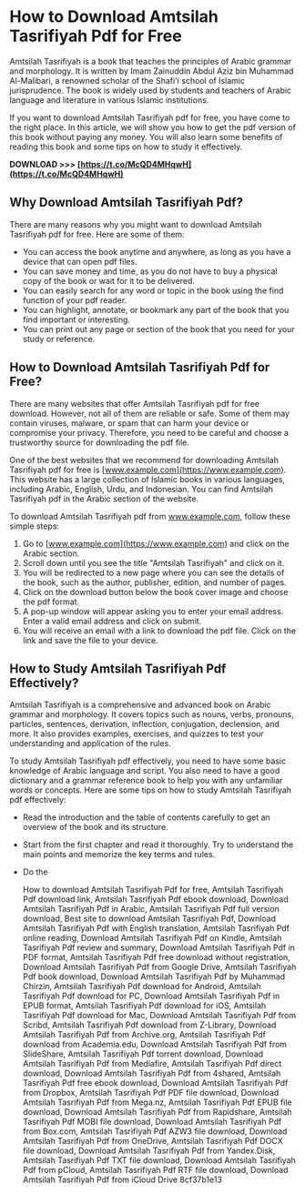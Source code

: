 
 
# How to Download Amtsilah Tasrifiyah Pdf for Free
 
Amtsilah Tasrifiyah is a book that teaches the principles of Arabic grammar and morphology. It is written by Imam Zainuddin Abdul Aziz bin Muhammad Al-Malibari, a renowned scholar of the Shafi'i school of Islamic jurisprudence. The book is widely used by students and teachers of Arabic language and literature in various Islamic institutions.
 
If you want to download Amtsilah Tasrifiyah pdf for free, you have come to the right place. In this article, we will show you how to get the pdf version of this book without paying any money. You will also learn some benefits of reading this book and some tips on how to study it effectively.
 
**DOWNLOAD &gt;&gt;&gt; [https://t.co/McQD4MHqwH](https://t.co/McQD4MHqwH)**


 
## Why Download Amtsilah Tasrifiyah Pdf?
 
There are many reasons why you might want to download Amtsilah Tasrifiyah pdf for free. Here are some of them:
 
- You can access the book anytime and anywhere, as long as you have a device that can open pdf files.
- You can save money and time, as you do not have to buy a physical copy of the book or wait for it to be delivered.
- You can easily search for any word or topic in the book using the find function of your pdf reader.
- You can highlight, annotate, or bookmark any part of the book that you find important or interesting.
- You can print out any page or section of the book that you need for your study or reference.

## How to Download Amtsilah Tasrifiyah Pdf for Free?
 
There are many websites that offer Amtsilah Tasrifiyah pdf for free download. However, not all of them are reliable or safe. Some of them may contain viruses, malware, or spam that can harm your device or compromise your privacy. Therefore, you need to be careful and choose a trustworthy source for downloading the pdf file.
 
One of the best websites that we recommend for downloading Amtsilah Tasrifiyah pdf for free is [www.example.com](https://www.example.com). This website has a large collection of Islamic books in various languages, including Arabic, English, Urdu, and Indonesian. You can find Amtsilah Tasrifiyah pdf in the Arabic section of the website.
 
To download Amtsilah Tasrifiyah pdf from www.example.com, follow these simple steps:

1. Go to [www.example.com](https://www.example.com) and click on the Arabic section.
2. Scroll down until you see the title "Amtsilah Tasrifiyah" and click on it.
3. You will be redirected to a new page where you can see the details of the book, such as the author, publisher, edition, and number of pages.
4. Click on the download button below the book cover image and choose the pdf format.
5. A pop-up window will appear asking you to enter your email address. Enter a valid email address and click on submit.
6. You will receive an email with a link to download the pdf file. Click on the link and save the file to your device.

## How to Study Amtsilah Tasrifiyah Pdf Effectively?
 
Amtsilah Tasrifiyah is a comprehensive and advanced book on Arabic grammar and morphology. It covers topics such as nouns, verbs, pronouns, particles, sentences, derivation, inflection, conjugation, declension, and more. It also provides examples, exercises, and quizzes to test your understanding and application of the rules.
 
To study Amtsilah Tasrifiyah pdf effectively, you need to have some basic knowledge of Arabic language and script. You also need to have a good dictionary and a grammar reference book to help you with any unfamiliar words or concepts. Here are some tips on how to study Amtsilah Tasrifiyah pdf effectively:

- Read the introduction and the table of contents carefully to get an overview of the book and its structure.
- Start from the first chapter and read it thoroughly. Try to understand the main points and memorize the key terms and rules.
- Do the

    How to download Amtsilah Tasrifiyah Pdf for free,  Amtsilah Tasrifiyah Pdf download link,  Amtsilah Tasrifiyah Pdf ebook download,  Download Amtsilah Tasrifiyah Pdf in Arabic,  Amtsilah Tasrifiyah Pdf full version download,  Best site to download Amtsilah Tasrifiyah Pdf,  Download Amtsilah Tasrifiyah Pdf with English translation,  Amtsilah Tasrifiyah Pdf online reading,  Download Amtsilah Tasrifiyah Pdf on Kindle,  Amtsilah Tasrifiyah Pdf review and summary,  Download Amtsilah Tasrifiyah Pdf in PDF format,  Amtsilah Tasrifiyah Pdf free download without registration,  Download Amtsilah Tasrifiyah Pdf from Google Drive,  Amtsilah Tasrifiyah Pdf book download,  Download Amtsilah Tasrifiyah Pdf by Muhammad Chirzin,  Amtsilah Tasrifiyah Pdf download for Android,  Amtsilah Tasrifiyah Pdf download for PC,  Download Amtsilah Tasrifiyah Pdf in EPUB format,  Amtsilah Tasrifiyah Pdf download for iOS,  Amtsilah Tasrifiyah Pdf download for Mac,  Download Amtsilah Tasrifiyah Pdf from Scribd,  Amtsilah Tasrifiyah Pdf download from Z-Library,  Download Amtsilah Tasrifiyah Pdf from Archive.org,  Amtsilah Tasrifiyah Pdf download from Academia.edu,  Download Amtsilah Tasrifiyah Pdf from SlideShare,  Amtsilah Tasrifiyah Pdf torrent download,  Download Amtsilah Tasrifiyah Pdf from Mediafire,  Amtsilah Tasrifiyah Pdf direct download,  Download Amtsilah Tasrifiyah Pdf from 4shared,  Amtsilah Tasrifiyah Pdf free ebook download,  Download Amtsilah Tasrifiyah Pdf from Dropbox,  Amtsilah Tasrifiyah Pdf PDF file download,  Download Amtsilah Tasrifiyah Pdf from Mega.nz,  Amtsilah Tasrifiyah Pdf EPUB file download,  Download Amtsilah Tasrifiyah Pdf from Rapidshare,  Amtsilah Tasrifiyah Pdf MOBI file download,  Download Amtsilah Tasrifiyah Pdf from Box.com,  Amtsilah Tasrifiyah Pdf AZW3 file download,  Download Amtsilah Tasrifiyah Pdf from OneDrive,  Amtsilah Tasrifiyah Pdf DOCX file download,  Download Amtsilah Tasrifiyah Pdf from Yandex.Disk,  Amtsilah Tasrifiyah Pdf TXT file download,  Download Amtsilah Tasrifiyah Pdf from pCloud,  Amtsilah Tasrifiyah Pdf RTF file download,  Download Amtsilah Tasrifiyah Pdf from iCloud Drive
 8cf37b1e13


